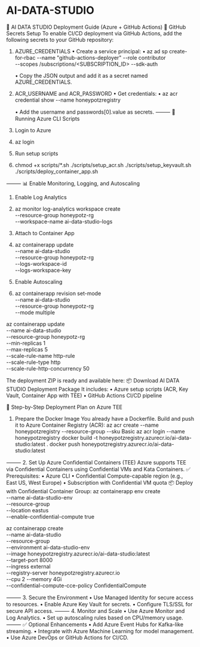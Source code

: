 # AI-DATA-STUDIO

📘 AI DATA STUDIO Deployment Guide (Azure + GitHub Actions)
🔐 GitHub Secrets Setup
To enable CI/CD deployment via GitHub Actions, add the following secrets to your GitHub repository:
1. AZURE_CREDENTIALS
    • Create a service principal:
    • az ad sp create-for-rbac --name "github-actions-deployer" --role contributor \
  --scopes /subscriptions/<SUBSCRIPTION_ID> --sdk-auth

    • Copy the JSON output and add it as a secret named AZURE_CREDENTIALS.
2. ACR_USERNAME and ACR_PASSWORD
    • Get credentials:
    • az acr credential show --name honeypotzregistry

    • Add the username and passwords[0].value as secrets.
⸻
🚀 Running Azure CLI Scripts
1. Login to Azure
1. az login

2. Run setup scripts
2. chmod +x scripts/*.sh
./scripts/setup_acr.sh
./scripts/setup_keyvault.sh
./scripts/deploy_container_app.sh

⸻
📊 Enable Monitoring, Logging, and Autoscaling
1. Enable Log Analytics
1. az monitor log-analytics workspace create \
  --resource-group honeypotz-rg \
  --workspace-name ai-data-studio-logs

2. Attach to Container App
2. az containerapp update \
  --name ai-data-studio \
  --resource-group honeypotz-rg \
  --logs-workspace-id <workspace-id> \
  --logs-workspace-key <workspace-key>

3. Enable Autoscaling
3. az containerapp revision set-mode \
  --name ai-data-studio \
  --resource-group honeypotz-rg \
  --mode multiple

az containerapp update \
  --name ai-data-studio \
  --resource-group honeypotz-rg \
  --min-replicas 1 \
  --max-replicas 5 \
  --scale-rule-name http-rule \
  --scale-rule-type http \
  --scale-rule-http-concurrency 50


The deployment ZIP is ready and available here:
📦 Download AI DATA STUDIO Deployment Package
It includes:
• Azure setup scripts (ACR, Key Vault, Container App with TEE)
• GitHub Actions CI/CD pipeline


🚀 Step-by-Step Deployment Plan on Azure TEE
1. Prepare the Docker Image
You already have a Dockerfile. Build and push it to Azure Container Registry (ACR):
az acr create --name honeypotzregistry --resource-group <your-resource-group> --sku Basic
az acr login --name honeypotzregistry
docker build -t honeypotzregistry.azurecr.io/ai-data-studio:latest .
docker push honeypotzregistry.azurecr.io/ai-data-studio:latest

⸻
2. Set Up Azure Confidential Containers (TEE)
Azure supports TEE via Confidential Containers using Confidential VMs and Kata Containers.
✅ Prerequisites:
• Azure CLI
• Confidential Compute-capable region (e.g., East US, West Europe)
• Subscription with Confidential VM quota
📦 Deploy with Confidential Container Group:
az containerapp env create \
  --name ai-data-studio-env \
  --resource-group <your-resource-group> \
  --location eastus \
  --enable-confidential-compute true

az containerapp create \
  --name ai-data-studio \
  --resource-group <your-resource-group> \
  --environment ai-data-studio-env \
  --image honeypotzregistry.azurecr.io/ai-data-studio:latest \
  --target-port 8000 \
  --ingress external \
  --registry-server honeypotzregistry.azurecr.io \
  --cpu 2 --memory 4Gi \
  --confidential-compute-cce-policy ConfidentialCompute

⸻
3. Secure the Environment
• Use Managed Identity for secure access to resources.
• Enable Azure Key Vault for secrets.
• Configure TLS/SSL for secure API access.
⸻
4. Monitor and Scale
• Use Azure Monitor and Log Analytics.
• Set up autoscaling rules based on CPU/memory usage.
⸻
✅ Optional Enhancements
• Add Azure Event Hubs for Kafka-like streaming.
• Integrate with Azure Machine Learning for model management.
• Use Azure DevOps or GitHub Actions for CI/CD.
